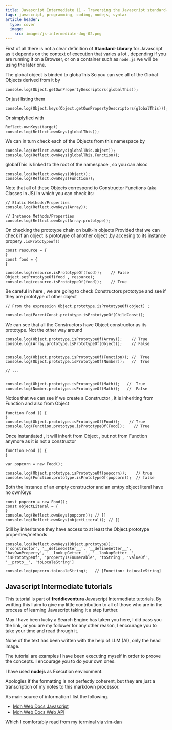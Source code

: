 ```yaml
---
title: Javascript Intermediate 11 - Traversing the Javascript standard-library Object Model
tags: javascript, programming, coding, nodejs, syntax
article_header:
  type: cover
  image:
    src: images/js-intermediate-dog-02.png
---
```


First of all there is not a clear definition of **Standard-Library** for Javascript as it depends on the context of execution that varies a lot , depending if you are running it on a Browser, or on a container such as `node.js` we will be using the later one.

The global object is binded to globaThis
So you can see all of the Global Objects derived from it by


```
console.log(Object.getOwnPropertyDescriptors(globalThis));
```

Or just listing them

```
console.log(Object.keys(Object.getOwnPropertyDescriptors(globalThis)));
```

Or simplyfied with

```
Reflect.ownKeys(target) 
console.log(Reflect.ownKeys(globalThis));
```

We can in turn check each of the Objects from this namespace by

```
console.log(Reflect.ownKeys(globalThis.Object));
console.log(Reflect.ownKeys(globalThis.Function));
```

globalThis is linked to the root of the namespace , so you can alsoc

```
console.log(Reflect.ownKeys(Object));
console.log(Reflect.ownKeys(Function));
```

Note that all of these Objects correspond to Constructor Functions (aka Classes in JS)
In which you can check its:

```
// Static Methods/Properties
console.log(Reflect.ownKeys(Array));

// Instance Methods/Properties
console.log(Reflect.ownKeys(Array.prototype));
```

On checking the prototype chain on built-in objects
Provided that we can check if an object is prototype of another object ,by accesing to its instance propery `.isPrototypeof()`

```
const resource = {
}
const food = {
}

console.log(resource.isPrototypeOf(food));    // False
Object.setPrototypeOf(food , resource);
console.log(resource.isPrototypeOf(food));    // True
```

Be careful in here , we are going to check Constructors prototype and see if they are prototype of other object

```
// From the expression Object.prototype.isPrototypeOf(object) ;

console.log(ParentConst.prototype.isPrototypeOf(ChildConst));
```

We can see that all the Constructors have Object constructor as its prototype. Not the other way around


```
console.log(Object.prototype.isPrototypeOf(Array));    // True
console.log(Array.prototype.isPrototypeOf(Object));    // False


console.log(Object.prototype.isPrototypeOf(Function)); //  True
console.log(Object.prototype.isPrototypeOf(Number));   //  True

// ...


console.log(Object.prototype.isPrototypeOf(Math));   //  True
console.log(Number.prototype.isPrototypeOf(Math));   //  False
```

Notice that we can see if we create a Constructor , it is inheriting from Function and also from Object


```
function Food () {
}
console.log(Object.prototype.isPrototypeOf(Food));    // True
console.log(Function.prototype.isPrototypeOf(Food));    // True
```

Once instantiated , it will inherit from Object , but not from Function anymore as it is not a constructor


```
function Food () {
}

var popcorn = new Food(); 

console.log(Object.prototype.isPrototypeOf(popcorn));    // true
console.log(Function.prototype.isPrototypeOf(popcorn));  // false
```

Both the instance of an empty constructor and an emtpy object literal have no ownKeys

```
const popcorn = new Food(); 
const objectLiteral = {
}
console.log(Reflect.ownKeys(popcorn)); // []
console.log(Reflect.ownKeys(objectLiteral)); // []
```

Still by inheritance they have access to at least the Object.prototype properties/methods

```
console.log(Reflect.ownKeys(Object.prototype)); 
['constructor', '__defineGetter__', '__defineSetter__', 'hasOwnProperty', '__lookupGetter__', '__lookupSetter__', 'isPrototypeOf', 'propertyIsEnumerable', 'toString', 'valueOf', '__proto__', 'toLocaleString']

console.log(popcorn.toLocaleString);   // [Function: toLocaleString]
```

## Javascript Intermediate tutorials

This tutorial is part of **freddieventura** Javascript Intermediate tutorials.
By writting this I aim to give my little contribution to all of those who are in the process of learning Javascript taking it a step further.

May I have been lucky a Search Engine has taken you here, I did pass you the link, or you are my follower for any other reason, I encourage you to take your time and read through it.

None of the text has been written with the help of LLM (AI), only the head image.

The tutorial are examples I have been executing myself in order to proove the concepts.
I encourage you to do your own ones. 

I have used **nodejs** as Execution environment.


Apologies if the formatting is not perfectly coherent, but they are just a transcription of my notes to this markdown processor. 

As main source of information I list the following.
 - [Mdn Web Docs Javascript](https://developer.mozilla.org/en-US/docs/Web/JavaScript)
 - [Mdn Web Docs Web API](https://developer.mozilla.org/en-US/docs/Web/API)

Which I comfortably read from my terminal via [vim-dan](https://github.com/freddieventura/vim-dan)
